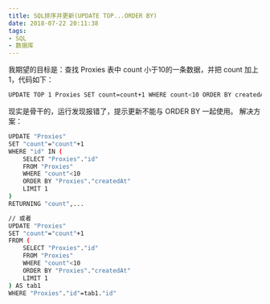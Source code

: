 ```yaml
---
title: SQL排序并更新(UPDATE TOP...ORDER BY)
date: 2018-07-22 20:11:38
tags:
- SQL
- 数据库
---
```

我期望的目标是：查找 Proxies 表中 count 小于10的一条数据，并把 count 加上1，代码如下：

```bash
UPDATE TOP 1 Proxies SET count=count+1 WHERE count<10 ORDER BY createdAt ASC;
```

现实是骨干的，运行发现报错了，提示更新不能与 ORDER BY 一起使用。
解决方案：

```bash
UPDATE "Proxies"
SET "count"="count"+1
WHERE "id" IN (
    SELECT "Proxies"."id"
    FROM "Proxies"
    WHERE "count"<10
    ORDER BY "Proxies"."createdAt"
    LIMIT 1
)
RETURNING "count",...

// 或者
UPDATE "Proxies"
SET "count"="count"+1
FROM (
    SELECT "Proxies"."id"
    FROM "Proxies"
    WHERE "count"<10
    ORDER BY "Proxies"."createdAt"
    LIMIT 1
) AS tab1
WHERE "Proxies"."id"=tab1."id"
```